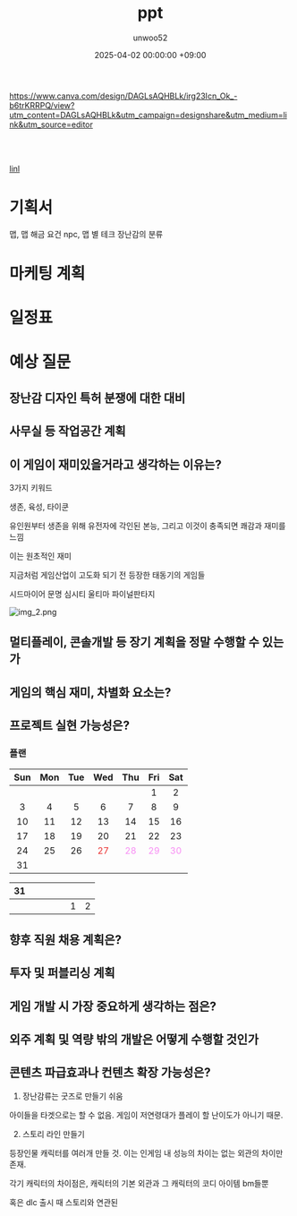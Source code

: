 ﻿---
title: ppt
author: unwoo52
date: 2025-04-02 00:00:00 +09:00
categories: [Unity]
tags: [Unity, PPT]
---

https://www.canva.com/design/DAGLsAQHBLk/irg23Icn_Ok_-b6trKRRPQ/view?utm_content=DAGLsAQHBLk&utm_campaign=designshare&utm_medium=link&utm_source=editor

<br>
<br>

[linl](https://www.canva.com/design/DAGLsAQHBLk/irg23Icn_Ok_-b6trKRRPQ/view?utm_content=DAGLsAQHBLk&utm_campaign=designshare&utm_medium=link&utm_source=editor)

# 기획서

맵, 맵 해금 요건
npc, 맵 별 테크
장난감의 분류


# 마케팅 계획

# 일정표

# 예상 질문

## 장난감 디자인 특허 분쟁에 대한 대비

## 사무실 등 작업공간 계획

## 이 게임이 재미있을거라고 생각하는 이유는?

3가지 키워드

생존, 육성, 타이쿤

유인원부터 생존을 위해 유전자에 각인된 본능, 그리고 이것이 충족되면 쾌감과 재미를 느낌


이는 원초적인 재미

지금처럼 게임산업이 고도화 되기 전 등장한 태동기의 게임들

시드마이어 문명
심시티
울티마
파이널판타지

![img_2.png](img_2.png)

## 멀티플레이, 콘솔개발 등 장기 계획을 정말 수행할 수 있는가

## 게임의 핵심 재미, 차별화 요소는?

## 프로젝트 실현 가능성은?

### 플랜

|	Sun	|	Mon	|	Tue	|	Wed	|	Thu	|	Fri	|	Sat	|
| :---: | :---: | :---: | :---: | :---: | :---: | :---: |
|		|		|		|		|		|	1	|	2	|
|	3	|	4	|	5	|	6	|	7	|	8	|	9	|
|	10	|	11	|	12	|	13	|	14	|	15	|	16	|
|	17	|	18	|	19	|	20	|	21	|	22	|	23	|
|	24	|	25	|	26	|	<span style="color: #EB3232">27	|	<span style="color: #F88EF4">28	|	<span style="color: #F88EF4">29	|	<span style="color: #F88EF4">30	|
|	31	|		|		|		|		|		|		|



|	31	|		|		|		|		|		|		|
| :---: | :---: | :---: | :---: | :---: | :---: | :---: |
|		|		|		|		|		|	1	|	2	|

## 향후 직원 채용 계획은?

## 투자 및 퍼블리싱 계획

## 게임 개발 시 가장 중요하게 생각하는 점은?

## 외주 계획 및 역량 밖의 개발은 어떻게 수행할 것인가

## 콘텐츠 파급효과나 컨텐츠 확장 가능성은?

1. 장난감류는 굿즈로 만들기 쉬움

아이들을 타겟으로는 할 수 없음. 게임이 저연령대가 플레이 할 난이도가 아니기 때문.

2. 스토리 라인 만들기

등장인물 캐릭터를 여러개 만들 것. 이는 인게임 내 성능의 차이는 없는 외관의 차이만 존재.

각기 캐릭터의 차이점은, 캐릭터의 기본 외관과 그 캐릭터의 코디 아이템 bm들뿐

혹은 dlc 출시 때 스토리와 연관된
